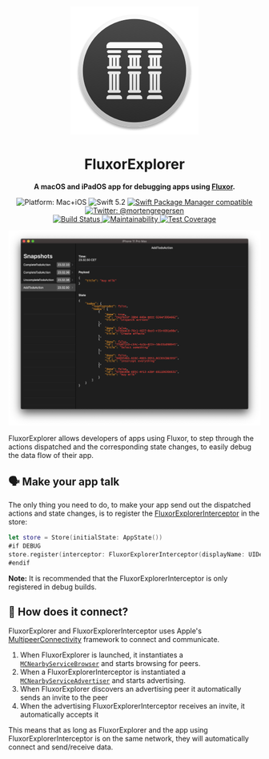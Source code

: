 <div align="center">
	<img src="https://raw.githubusercontent.com/FluxorOrg/FluxorExplorer/master/Assets/MacIcon-256.png">
	<h1>FluxorExplorer</h1>
	<p style="font-weight: bold">A macOS and iPadOS app for debugging apps using <a href="https://github.com/FluxorOrg/Fluxor">Fluxor</a>.
	</p>
	<img src="https://img.shields.io/badge/platforms-Mac+iOS-brightgreen.svg" alt="Platform: Mac+iOS">
	<img src="https://img.shields.io/badge/Swift-5.2-brightgreen.svg" alt="Swift 5.2">
	<a href="https://swift.org/package-manager">
		<img src="https://img.shields.io/badge/SwiftPM-compatible-brightgreen.svg" alt="Swift Package Manager compatible">
	</a>
	<a href="https://twitter.com/mortengregersen">
		<img src="https://img.shields.io/badge/twitter-@mortengregersen-blue.svg" alt="Twitter: @mortengregersen">
	</a>
	<br />
	<a href="https://app.bitrise.io/app/095a1e208c21c464">
		<img src="https://app.bitrise.io/app/095a1e208c21c464/status.svg?token=UuyObMFZ8ONAV36dgWmkAQ&branch=master" alt="Build Status" />
	</a>
	<a href="https://codeclimate.com/github/FluxorOrg/FluxorExplorer/maintainability">
		<img src="https://api.codeclimate.com/v1/badges/2eb653fd95cde6754b33/maintainability" alt="Maintainability" />
	</a>
	<a href="https://codeclimate.com/github/FluxorOrg/FluxorExplorer/test_coverage">
		<img src="https://api.codeclimate.com/v1/badges/2eb653fd95cde6754b33/test_coverage" alt="Test Coverage" />
	</a>
</div>

![](https://raw.githubusercontent.com/FluxorOrg/FluxorExplorer/master/Assets/FluxorExplorer.png)

FluxorExplorer allows developers of apps using Fluxor, to step through the actions dispatched and the corresponding state changes, to easily debug the data flow of their app.

## 🗣 Make your app talk

The only thing you need to do, to make your app send out the dispatched actions and state changes, is to register the [FluxorExplorerInterceptor](https://github.com/FluxorOrg/FluxorExplorerInterceptor) in the store:

```swift
let store = Store(initialState: AppState())
#if DEBUG
store.register(interceptor: FluxorExplorerInterceptor(displayName: UIDevice.current.name))
#endif
```

**Note:** It is recommended that the FluxorExplorerInterceptor is only registered in debug builds.

## 🔌 How does it connect?

FluxorExplorer and FluxorExplorerInterceptor uses Apple's [MultipeerConnectivity](https://developer.apple.com/documentation/multipeerconnectivity) framework to connect and communicate.

1. When FluxorExplorer is launched, it instantiates a [`MCNearbyServiceBrowser`](https://developer.apple.com/documentation/multipeerconnectivity/mcnearbyservicebrowser) and starts browsing for peers.
2. When a FluxorExplorerInterceptor is instantiated a [`MCNearbyServiceAdvertiser`](https://developer.apple.com/documentation/multipeerconnectivity/mcnearbyserviceadvertiser) and starts advertising.
3. When FluxorExplorer discovers an advertising peer it automatically sends an invite to the peer
4. When the advertising FluxorExplorerInterceptor receives an invite, it automatically accepts it

This means that as long as FluxorExplorer and the app using FluxorExplorerInterceptor is on the same network, they will automatically connect and send/receive data.
